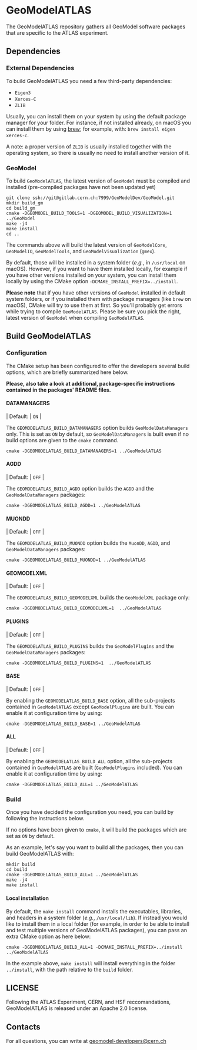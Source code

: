 # GeoModelATLAS

The GeoModelATLAS repository gathers all GeoModel software packages that are specific to the ATLAS experiment.

## Dependencies

### External Dependencies

To build GeoModelATLAS you need a few third-party dependencies: 

* `Eigen3` 
* `Xerces-C`
* `ZLIB`

Usually, you can install them on your system by using the default package manager for your folder. For instance, if not installed already, on macOS you can install them  by using [brew](https://brew.sh); for example, with: `brew install eigen xerces-c`. 

A note: a proper version of `ZLIB` is usually installed together with the operating system, so there is usually no need to install another version of it.


### GeoModel 

To build `GeoModelATLAS`, the latest version of `GeoModel` must be compiled and installed (pre-compiled packages have not been updated yet)

```
git clone ssh://git@gitlab.cern.ch:7999/GeoModelDev/GeoModel.git
mkdir build_gm 
cd build_gm
cmake -DGEOMODEL_BUILD_TOOLS=1 -DGEOMODEL_BUILD_VISUALIZATION=1 ../GeoModel 
make -j4
make install
cd ..
```

The commands above will build the latest version of `GeoModelCore`, `GeoModelIO`, `GeoModelTools`, and `GeoModelVisualization` (`gmex`). 

By default, those will be installed in a system folder (*e.g.*, in `/usr/local` on macOS). However, if you want to have them installed locally, for example if you have other versions installed on your system, you can install them locally by using the CMake option `-DCMAKE_INSTALL_PREFIX=../install`.

**Please note** that if you have other versions of `GeoModel` installed in default system folders, or if you installed them with package managers (like `brew` on macOS), CMake will try to use them at first. So you'll probably get errors while trying to compile `GeoModelATLAS`. Please be sure you pick the right, latest version of `GeoModel` when compiling `GeoModelATLAS`.


## Build GeoModelATLAS

### Configuration 

The CMake setup has been configured to offer the developers several build options, which are briefly summarized here below.

**Please, also take a look at additional, package-specific instructions contained in the packages' README files.**

#### DATAMANAGERS 

| Default: | `ON` |


The `GEOMODELATLAS_BUILD_DATAMANAGERS` option builds `GeoModelDataManagers` only. This is set as `ON` by default, so `GeoModelDataManagers` is built even if no build options are given to the `cmake` command. 


```
cmake -DGEOMODELATLAS_BUILD_DATAMANAGERS=1 ../GeoModelATLAS
```

#### AGDD 

| Default: | `OFF` |

The `GEOMODELATLAS_BUILD_AGDD` option builds the `AGDD` and the `GeoModelDataManagers` packages:

```
cmake -DGEOMODELATLAS_BUILD_AGDD=1 ../GeoModelATLAS
```

#### MUONDD 

| Default: | `OFF` |

The `GEOMODELATLAS_BUILD_MUONDD` option builds the `MuonDD`, `AGDD`, and `GeoModelDataManagers` packages:

```
cmake -DGEOMODELATLAS_BUILD_MUONDD=1 ../GeoModelATLAS
```

#### GEOMODELXML 

| Default: | `OFF` |


The `GEOMODELATLAS_BUILD_GEOMODELXML` builds the `GeoModelXML` package only:

```
cmake -DGEOMODELATLAS_BUILD_GEOMODELXML=1  ../GeoModelATLAS
```

#### PLUGINS

| Default: | `OFF` |


The `GEOMODELATLAS_BUILD_PLUGINS` builds the `GeoModelPlugins` and the `GeoModelDataManagers` packages:

```
cmake -DGEOMODELATLAS_BUILD_PLUGINS=1  ../GeoModelATLAS
```


#### BASE 

| Default: | `OFF` | 

By enabling the `GEOMODELATLAS_BUILD_BASE` option, all the sub-projects contained in `GeoModelATLAS` except `GeoModelPlugins` are built. You can enable it at configuration time by using:

```
cmake -DGEOMODELATLAS_BUILD_BASE=1 ../GeoModelATLAS
```


#### ALL 

| Default: | `OFF` | 

By enabling the `GEOMODELATLAS_BUILD_ALL` option, all the sub-projects contained in `GeoModelATLAS` are built (`GeoModelPlugins` included). You can enable it at configuration time by using:

```
cmake -DGEOMODELATLAS_BUILD_ALL=1 ../GeoModelATLAS
```


### Build 

Once you have decided the configuration you need, you can build by following the instructions below. 

If no options have been given to `cmake`, it will build the packages which are set as `ON` by default.

As an example, let's say you want to build all the packages, then you can build GeoModelATLAS with:

```
mkdir build
cd build 
cmake -DGEOMODELATLAS_BUILD_ALL=1 ../GeoModelATLAS
make -j4
make install
```

#### Local installation

By default, the `make install` command installs the executables, libraries, and headers in a system folder (*e.g.*, `/usr/local/lib`). If instead you would like to install them in a local folder (for example, in order to be able to install and test multiple versions of GeoModelATLAS packages), you can pass an extra CMake option as here below:

```
cmake -DGEOMODELATLAS_BUILD_ALL=1 -DCMAKE_INSTALL_PREFIX=../install ../GeoModelATLAS
```

In the example above, `make install` will install everything in the folder `../install`, with the path relative to the `build` folder.


## LICENSE

Following the ATLAS Experiment, CERN, and HSF reccomandations, GeoModelATLAS is released under an Apache 2.0 license.


## Contacts

For all questions, you can write at [geomodel-developers@cern.ch](mailto:geomodel-developers@cern.ch)



